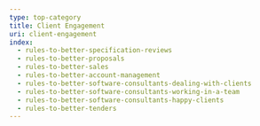 ```yaml
---
type: top-category
title: Client Engagement
uri: client-engagement
index:
  - rules-to-better-specification-reviews
  - rules-to-better-proposals
  - rules-to-better-sales
  - rules-to-better-account-management
  - rules-to-better-software-consultants-dealing-with-clients
  - rules-to-better-software-consultants-working-in-a-team
  - rules-to-better-software-consultants-happy-clients
  - rules-to-better-tenders
---
```

